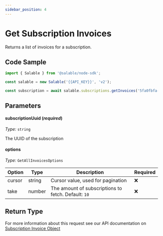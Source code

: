 ```yaml
---
sidebar_position: 4
---
```


# Get Subscription Invoices

Returns a list of invoices for a subscription.

## Code Sample

```typescript
import { Salable } from '@salable/node-sdk';

const salable = new Salable('{{API_KEY}}', 'v2');

const subscription = await salable.subscriptions.getInvoices('5fa0fbfa-5fbf-4fee-b286-ed1cb25379f9');
```

## Parameters

#### subscriptionUuid (_required_)

_Type:_ `string`

The UUID of the subscription

#### options

_Type:_ `GetAllInvoicesOptions`

| Option      | Type   | Description                                         | Required |
|-------------|--------|-----------------------------------------------------| -------- |
| cursor      | string | Cursor value, used for pagination                   | ❌       |
| take        | number | The amount of subscriptions to fetch. Default: `10` | ❌       |

## Return Type

For more information about this request see our API documentation on [Subscription Invoice Object](https://docs.salable.app/api/v2#tag/Subscriptions/operation/getSubscriptionInvoices)
